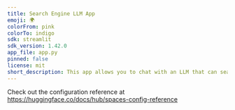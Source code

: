 ```yaml
---
title: Search Engine LLM App
emoji: 🌍
colorFrom: pink
colorTo: indigo
sdk: streamlit
sdk_version: 1.42.0
app_file: app.py
pinned: false
license: mit
short_description: This app allows you to chat with an LLM that can search web.
---
```


Check out the configuration reference at https://huggingface.co/docs/hub/spaces-config-reference
